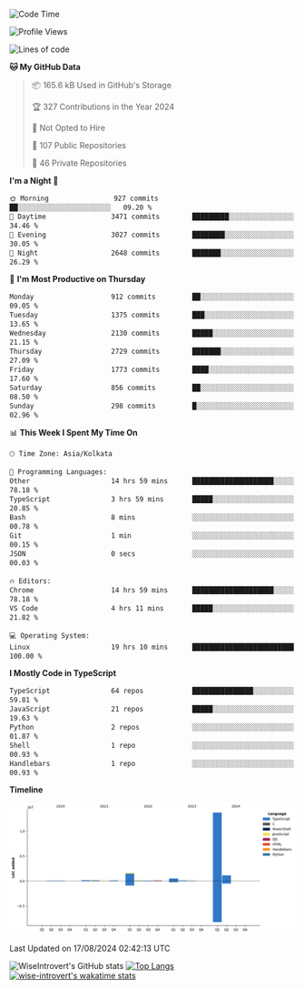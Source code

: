 <!--START_SECTION:waka-->
![Code Time](http://img.shields.io/badge/Code%20Time-1%2C531%20hrs-blue)

![Profile Views](http://img.shields.io/badge/Profile%20Views-0-blue)

![Lines of code](https://img.shields.io/badge/From%20Hello%20World%20I%27ve%20Written-17.5%20million%20lines%20of%20code-blue)

**🐱 My GitHub Data** 

> 📦 165.6 kB Used in GitHub's Storage 
 > 
> 🏆 327 Contributions in the Year 2024
 > 
> 🚫 Not Opted to Hire
 > 
> 📜 107 Public Repositories 
 > 
> 🔑 46 Private Repositories 
 > 
**I'm a Night 🦉** 

```text
🌞 Morning                927 commits         ██░░░░░░░░░░░░░░░░░░░░░░░   09.20 % 
🌆 Daytime                3471 commits        █████████░░░░░░░░░░░░░░░░   34.46 % 
🌃 Evening                3027 commits        ████████░░░░░░░░░░░░░░░░░   30.05 % 
🌙 Night                  2648 commits        ███████░░░░░░░░░░░░░░░░░░   26.29 % 
```
📅 **I'm Most Productive on Thursday** 

```text
Monday                   912 commits         ██░░░░░░░░░░░░░░░░░░░░░░░   09.05 % 
Tuesday                  1375 commits        ███░░░░░░░░░░░░░░░░░░░░░░   13.65 % 
Wednesday                2130 commits        █████░░░░░░░░░░░░░░░░░░░░   21.15 % 
Thursday                 2729 commits        ███████░░░░░░░░░░░░░░░░░░   27.09 % 
Friday                   1773 commits        ████░░░░░░░░░░░░░░░░░░░░░   17.60 % 
Saturday                 856 commits         ██░░░░░░░░░░░░░░░░░░░░░░░   08.50 % 
Sunday                   298 commits         █░░░░░░░░░░░░░░░░░░░░░░░░   02.96 % 
```


📊 **This Week I Spent My Time On** 

```text
🕑︎ Time Zone: Asia/Kolkata

💬 Programming Languages: 
Other                    14 hrs 59 mins      ████████████████████░░░░░   78.18 % 
TypeScript               3 hrs 59 mins       █████░░░░░░░░░░░░░░░░░░░░   20.85 % 
Bash                     8 mins              ░░░░░░░░░░░░░░░░░░░░░░░░░   00.78 % 
Git                      1 min               ░░░░░░░░░░░░░░░░░░░░░░░░░   00.15 % 
JSON                     0 secs              ░░░░░░░░░░░░░░░░░░░░░░░░░   00.03 % 

🔥 Editors: 
Chrome                   14 hrs 59 mins      ████████████████████░░░░░   78.18 % 
VS Code                  4 hrs 11 mins       █████░░░░░░░░░░░░░░░░░░░░   21.82 % 

💻 Operating System: 
Linux                    19 hrs 10 mins      █████████████████████████   100.00 % 
```

**I Mostly Code in TypeScript** 

```text
TypeScript               64 repos            ███████████████░░░░░░░░░░   59.81 % 
JavaScript               21 repos            █████░░░░░░░░░░░░░░░░░░░░   19.63 % 
Python                   2 repos             ░░░░░░░░░░░░░░░░░░░░░░░░░   01.87 % 
Shell                    1 repo              ░░░░░░░░░░░░░░░░░░░░░░░░░   00.93 % 
Handlebars               1 repo              ░░░░░░░░░░░░░░░░░░░░░░░░░   00.93 % 
```



**Timeline**

![Lines of Code chart](https://raw.githubusercontent.com/wise-introvert/wise-introvert/master/assets/bar_graph.png)


 Last Updated on 17/08/2024 02:42:13 UTC
<!--END_SECTION:waka-->

![WiseIntrovert's GitHub stats](https://github-readme-stats.vercel.app/api?username=wise-introvert&count_private=true&show_icons=true)
[![Top Langs](https://github-readme-stats.vercel.app/api/top-langs/?username=wise-introvert&langs_count=10)](https://github.com/anuraghazra/github-readme-stats)
[![wise-introvert's wakatime stats](https://github-readme-stats.vercel.app/api/wakatime?username=wiseintrovert)](https://github.com/anuraghazra/github-readme-stats)
